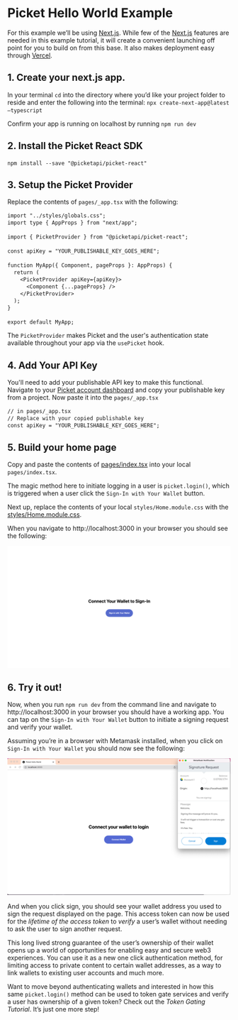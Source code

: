 # Picket Hello World Example
For this example we’ll be using [Next.js](https://nextjs.org/). While few of the [Next.js](https://nextjs.org/) features are needed in this example tutorial, it will create a convenient launching off point for you to build on from this base. It also makes deployment easy through [Vercel](https://vercel.com/).

## 1. Create your next.js app.
In your terminal `cd` into the directory where you’d like your project folder to reside and enter the following into the terminal:
`npx create-next-app@latest —typescript`

Confirm your app is running on localhost by running
 `npm run dev`

## 2. Install the Picket React SDK 

```shell
npm install --save "@picketapi/picket-react"
```

## 3. Setup the Picket Provider 
Replace the contents of `pages/_app.tsx` with the following: 

```tsx
import "../styles/globals.css";
import type { AppProps } from "next/app";

import { PicketProvider } from "@picketapi/picket-react";

const apiKey = "YOUR_PUBLISHABLE_KEY_GOES_HERE";

function MyApp({ Component, pageProps }: AppProps) {
  return (
    <PicketProvider apiKey={apiKey}>
      <Component {...pageProps} />
    </PicketProvider>
  );
}

export default MyApp;
```

The `PicketProvider` makes Picket and the user's authentication state available throughout your app via the `usePicket` hook.

## 4. Add Your API Key
You'll need to add your publishable API key to make this functional. Navigate to your [Picket account dashboard](https://picketapi.com/dashboard) and copy your publishable key from a project. Now paste it into the `pages/_app.tsx`

```tsx
// in pages/_app.tsx
// Replace with your copied publishable key
const apiKey = "YOUR_PUBLISHABLE_KEY_GOES_HERE";
```

## 5. Build your home page
Copy and paste the contents of [pages/index.tsx](https://github.com/picketapi/picket-example-hello-world/blob/main/pages/index.tsx) into your local `pages/index.tsx`.

The magic method here to initiate logging in a user is `picket.login()`, which is triggered when a user click the `Sign-In with Your Wallet` button.

Next up, replace the contents of your local `styles/Home.module.css` with the [styles/Home.module.css](https://github.com/picketapi/picket-example-hello-world/blob/main/styles/Home.module.css).

When you navigate to http://localhost:3000 in your browser you should see the following:

![image](public/picket-example1-app-running-frontend-only.png)

## 6. Try it out!
Now, when you run `npm run dev` from the command line and navigate to http://localhost:3000 in your browser you should have a working app. You can tap on the `Sign-In with Your Wallet` button to initiate a signing request and verify your wallet.

Assuming you’re in a browser with Metamask installed, when you click on `Sign-In with Your Wallet` you should now see the following: 

![image](public/picket-example1-mm-signing-request.png)

And when you click sign, you should see your wallet address you used to sign the request displayed on the page. This access token can now be used for the *lifetime of the access token* to *verify* a user’s wallet without needing to ask the user to sign another request.

This long lived strong guarantee of the user’s ownership of their wallet opens up a world of opportunities for enabling easy and secure web3 experiences. You can use it as a new one click authentication method, for limiting access to private content to certain wallet addresses, as a way to link wallets to existing user accounts and much more. 

Want to move beyond authenticating wallets and interested in how this same `picket.login()` method can be used to token gate services and verify a user has ownership of a given token? Check out the *Token Gating Tutorial*. It’s just one more step!
